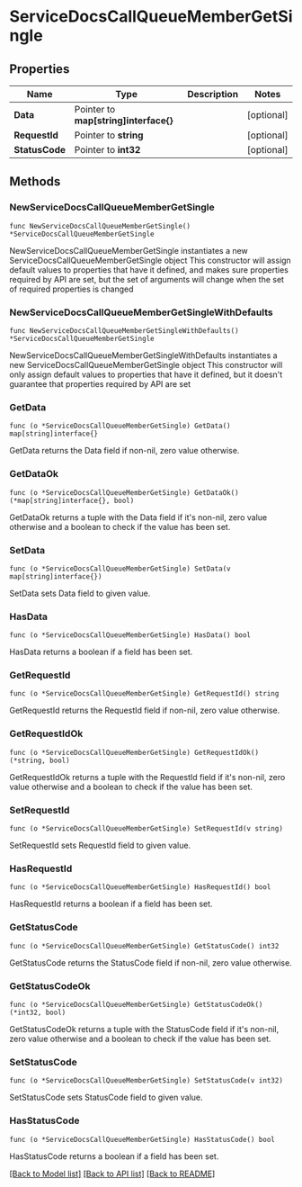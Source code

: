 # ServiceDocsCallQueueMemberGetSingle

## Properties

Name | Type | Description | Notes
------------ | ------------- | ------------- | -------------
**Data** | Pointer to **map[string]interface{}** |  | [optional] 
**RequestId** | Pointer to **string** |  | [optional] 
**StatusCode** | Pointer to **int32** |  | [optional] 

## Methods

### NewServiceDocsCallQueueMemberGetSingle

`func NewServiceDocsCallQueueMemberGetSingle() *ServiceDocsCallQueueMemberGetSingle`

NewServiceDocsCallQueueMemberGetSingle instantiates a new ServiceDocsCallQueueMemberGetSingle object
This constructor will assign default values to properties that have it defined,
and makes sure properties required by API are set, but the set of arguments
will change when the set of required properties is changed

### NewServiceDocsCallQueueMemberGetSingleWithDefaults

`func NewServiceDocsCallQueueMemberGetSingleWithDefaults() *ServiceDocsCallQueueMemberGetSingle`

NewServiceDocsCallQueueMemberGetSingleWithDefaults instantiates a new ServiceDocsCallQueueMemberGetSingle object
This constructor will only assign default values to properties that have it defined,
but it doesn't guarantee that properties required by API are set

### GetData

`func (o *ServiceDocsCallQueueMemberGetSingle) GetData() map[string]interface{}`

GetData returns the Data field if non-nil, zero value otherwise.

### GetDataOk

`func (o *ServiceDocsCallQueueMemberGetSingle) GetDataOk() (*map[string]interface{}, bool)`

GetDataOk returns a tuple with the Data field if it's non-nil, zero value otherwise
and a boolean to check if the value has been set.

### SetData

`func (o *ServiceDocsCallQueueMemberGetSingle) SetData(v map[string]interface{})`

SetData sets Data field to given value.

### HasData

`func (o *ServiceDocsCallQueueMemberGetSingle) HasData() bool`

HasData returns a boolean if a field has been set.

### GetRequestId

`func (o *ServiceDocsCallQueueMemberGetSingle) GetRequestId() string`

GetRequestId returns the RequestId field if non-nil, zero value otherwise.

### GetRequestIdOk

`func (o *ServiceDocsCallQueueMemberGetSingle) GetRequestIdOk() (*string, bool)`

GetRequestIdOk returns a tuple with the RequestId field if it's non-nil, zero value otherwise
and a boolean to check if the value has been set.

### SetRequestId

`func (o *ServiceDocsCallQueueMemberGetSingle) SetRequestId(v string)`

SetRequestId sets RequestId field to given value.

### HasRequestId

`func (o *ServiceDocsCallQueueMemberGetSingle) HasRequestId() bool`

HasRequestId returns a boolean if a field has been set.

### GetStatusCode

`func (o *ServiceDocsCallQueueMemberGetSingle) GetStatusCode() int32`

GetStatusCode returns the StatusCode field if non-nil, zero value otherwise.

### GetStatusCodeOk

`func (o *ServiceDocsCallQueueMemberGetSingle) GetStatusCodeOk() (*int32, bool)`

GetStatusCodeOk returns a tuple with the StatusCode field if it's non-nil, zero value otherwise
and a boolean to check if the value has been set.

### SetStatusCode

`func (o *ServiceDocsCallQueueMemberGetSingle) SetStatusCode(v int32)`

SetStatusCode sets StatusCode field to given value.

### HasStatusCode

`func (o *ServiceDocsCallQueueMemberGetSingle) HasStatusCode() bool`

HasStatusCode returns a boolean if a field has been set.


[[Back to Model list]](../README.md#documentation-for-models) [[Back to API list]](../README.md#documentation-for-api-endpoints) [[Back to README]](../README.md)


